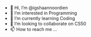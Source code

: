 - 👋 Hi, I’m @igshaannoordien
- 👀 I’m interested in Programming
- 🌱 I’m currently learning Coding
- 💞️ I’m looking to collaborate on CS50
- 📫 How to reach me ...

<!---
igshaannoordien/igshaannoordien is a ✨ special ✨ repository because its `README.md` (this file) appears on your GitHub profile.
You can click the Preview link to take a look at your changes.
--->
